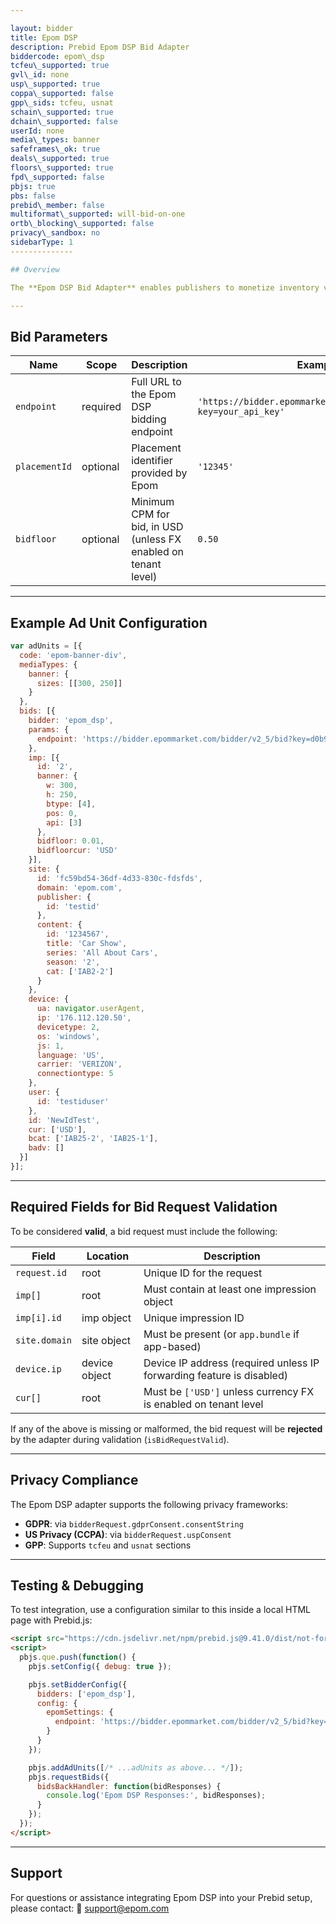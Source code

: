 ```yaml
---

layout: bidder
title: Epom DSP
description: Prebid Epom DSP Bid Adapter
biddercode: epom\_dsp
tcfeu\_supported: true
gvl\_id: none
usp\_supported: true
coppa\_supported: false
gpp\_sids: tcfeu, usnat
schain\_supported: true
dchain\_supported: false
userId: none
media\_types: banner
safeframes\_ok: true
deals\_supported: true
floors\_supported: true
fpd\_supported: false
pbjs: true
pbs: false
prebid\_member: false
multiformat\_supported: will-bid-on-one
ortb\_blocking\_supported: false
privacy\_sandbox: no
sidebarType: 1
--------------

## Overview

The **Epom DSP Bid Adapter** enables publishers to monetize inventory via the Epom DSP Exchange using the OpenRTB protocol. It supports **banner media types** and enforces required fields to ensure bid validity and proper auction participation.

---
```


## Bid Parameters

| Name          | Scope    | Description                                                     | Example                                                            | Type     |
| ------------- | -------- | --------------------------------------------------------------- | ------------------------------------------------------------------ | -------- |
| `endpoint`    | required | Full URL to the Epom DSP bidding endpoint                       | `'https://bidder.epommarket.com/bidder/v2_5/bid?key=your_api_key'` | `string` |
| `placementId` | optional | Placement identifier provided by Epom                           | `'12345'`                                                          | `string` |
| `bidfloor`    | optional | Minimum CPM for bid, in USD (unless FX enabled on tenant level) | `0.50`                                                             | `number` |

---

## Example Ad Unit Configuration

```javascript
var adUnits = [{
  code: 'epom-banner-div',
  mediaTypes: {
    banner: {
      sizes: [[300, 250]]
    }
  },
  bids: [{
    bidder: 'epom_dsp',
    params: {
      endpoint: 'https://bidder.epommarket.com/bidder/v2_5/bid?key=d0b9fb9de9dfbba694dfe75294d8e45a'
    },
    imp: [{
      id: '2',
      banner: {
        w: 300,
        h: 250,
        btype: [4],
        pos: 0,
        api: [3]
      },
      bidfloor: 0.01,
      bidfloorcur: 'USD'
    }],
    site: {
      id: 'fc59bd54-36df-4d33-830c-fdsfds',
      domain: 'epom.com',
      publisher: {
        id: 'testid'
      },
      content: {
        id: '1234567',
        title: 'Car Show',
        series: 'All About Cars',
        season: '2',
        cat: ['IAB2-2']
      }
    },
    device: {
      ua: navigator.userAgent,
      ip: '176.112.120.50',
      devicetype: 2,
      os: 'windows',
      js: 1,
      language: 'US',
      carrier: 'VERIZON',
      connectiontype: 5
    },
    user: {
      id: 'testiduser'
    },
    id: 'NewIdTest',
    cur: ['USD'],
    bcat: ['IAB25-2', 'IAB25-1'],
    badv: []
  }]
}];
```

---

## Required Fields for Bid Request Validation

To be considered **valid**, a bid request must include the following:

| Field         | Location      | Description                                                           |
| ------------- | ------------- | --------------------------------------------------------------------- |
| `request.id`  | root          | Unique ID for the request                                             |
| `imp[]`       | root          | Must contain at least one impression object                           |
| `imp[i].id`   | imp object    | Unique impression ID                                                  |
| `site.domain` | site object   | Must be present (or `app.bundle` if app-based)                        |
| `device.ip`   | device object | Device IP address (required unless IP forwarding feature is disabled) |
| `cur[]`       | root          | Must be `['USD']` unless currency FX is enabled on tenant level       |

If any of the above is missing or malformed, the bid request will be **rejected** by the adapter during validation (`isBidRequestValid`).

---

## Privacy Compliance

The Epom DSP adapter supports the following privacy frameworks:

* **GDPR**: via `bidderRequest.gdprConsent.consentString`
* **US Privacy (CCPA)**: via `bidderRequest.uspConsent`
* **GPP**: Supports `tcfeu` and `usnat` sections

---

## Testing & Debugging

To test integration, use a configuration similar to this inside a local HTML page with Prebid.js:

```html
<script src="https://cdn.jsdelivr.net/npm/prebid.js@9.41.0/dist/not-for-prod/prebid.min.js"></script>
<script>
  pbjs.que.push(function() {
    pbjs.setConfig({ debug: true });

    pbjs.setBidderConfig({
      bidders: ['epom_dsp'],
      config: {
        epomSettings: {
          endpoint: 'https://bidder.epommarket.com/bidder/v2_5/bid?key=your_key'
        }
      }
    });

    pbjs.addAdUnits([/* ...adUnits as above... */]);
    pbjs.requestBids({
      bidsBackHandler: function(bidResponses) {
        console.log('Epom DSP Responses:', bidResponses);
      }
    });
  });
</script>
```

---

## Support

For questions or assistance integrating Epom DSP into your Prebid setup, please contact:
📩 [support@epom.com](mailto:support@epom.com)
